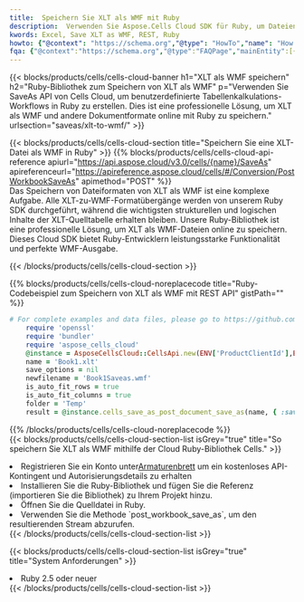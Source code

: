 ```yaml
---
title:  Speichern Sie XLT als WMF mit Ruby
description:  Verwenden Sie Aspose.Cells Cloud SDK für Ruby, um Dateien im XLT-Format als Dateien im WMF-Format zu speichern.
kwords: Excel, Save XLT as WMF, REST, Ruby
howto: {"@context": "https://schema.org","@type": "HowTo","name": "How to save XLT as WMF using the Cells Cloud Ruby library.","description": "How to save XLT as WMF using the Cells Cloud Ruby library.","image": {"@type": "ImageObject"},"url": "/ruby/saveas/xlt-to-wmf/","step": [{ "@type": "HowToStep","name": "How to save XLT as WMF using the Cells Cloud Ruby library. step 1", "image": {"@type": "ImageObject",},"url": "/ruby/saveas/xlt-to-wmf/","text": "Register an account at <a href='https://dashboard.aspose.cloud/'>Dashboard</a> to get free API quota & authorization details",},{ "@type": "HowToStep","name": "How to save XLT as WMF using the Cells Cloud Ruby library. step 1", "image": {"@type": "ImageObject",},"url": "/ruby/saveas/xlt-to-wmf/","text": "Install Ruby library and add the reference (import the library) to your project.",},{ "@type": "HowToStep","name": "How to save XLT as WMF using the Cells Cloud Ruby library. step 1", "image": {"@type": "ImageObject",},"url": "/ruby/saveas/xlt-to-wmf/","text": "Open the source file in Ruby.",},{ "@type": "HowToStep","name": "How to save XLT as WMF using the Cells Cloud Ruby library. step 1", "image": {"@type": "ImageObject",},"url": "/ruby/saveas/xlt-to-wmf/","text": "Use the `post_workbook_save_as` method to retrieve the resulting stream.",}, ],"supply": {"@type": "HowToSupply","name": "document"},"tool": [{"@type": "HowToTool","name": "RubyMine, Visual Studio Code, Aptana Studio, NetBeans"},{"@type": "HowToTool","name": "Aspose Cells"}],"totalTime": "PT6M"}
fqa: {"@context":"https://schema.org","@type":"FAQPage","mainEntity":[{"@type":"Question","name":"Why save file as other formats file in C# using REST API?","acceptedAnswer":{"@type":"Answer","text":"Documents are encoded in many ways, and some files may be incompatible with the software you use. To open and read such files, just save them as appropriate file formats.<br/><ol><li>Install .NET SDK and add the reference (import the library) to your project.</li><li>Open the source file in C# using REST API.</li><li>Call the PostWorkbookSaveAsRequest() method, passing an output filename with required extension.</li><li>Get the result of save as a separate file.</li></ol>"}},{"@type":"Question","name":"What file formats can I save as with your C# library?","acceptedAnswer":{"@type":"Answer","text":"We support a variety of file formats for conversion using .NET library, including XLSX, Excel, xls , PDF, CSV, HTML, Markdown, XML, PNG, JPG, TIFF, Json, TXT and many more."}},{"@type":"Question","name":"What is the maximum allowed file size for conversion using this .NET library?","acceptedAnswer":{"@type":"Answer","text":"There are no file size limits for format conversions using .NET library."}}]}
---
```

{{< blocks/products/cells/cells-cloud-banner h1="XLT als WMF speichern" h2="Ruby-Bibliothek zum Speichern von XLT als WMF" p="Verwenden Sie SaveAs API von Cells Cloud, um benutzerdefinierte Tabellenkalkulations-Workflows in Ruby zu erstellen. Dies ist eine professionelle Lösung, um XLT als WMF und andere Dokumentformate online mit Ruby zu speichern." urlsection="saveas/xlt-to-wmf/" >}}

{{< blocks/products/cells/cells-cloud-section title="Speichern Sie eine XLT-Datei als WMF in Ruby" >}}
{{% blocks/products/cells/cells-cloud-api-reference apiurl="https://api.aspose.cloud/v3.0/cells/{name}/SaveAs" apireferenceurl="https://apireference.aspose.cloud/cells/#/Conversion/PostWorkbookSaveAs" apimethod="POST" %}}
<br/>
Das Speichern von Dateiformaten von XLT als WMF ist eine komplexe Aufgabe. Alle XLT-zu-WMF-Formatübergänge werden von unserem Ruby SDK durchgeführt, während die wichtigsten strukturellen und logischen Inhalte der XLT-Quelltabelle erhalten bleiben. Unsere Ruby-Bibliothek ist eine professionelle Lösung, um XLT als WMF-Dateien online zu speichern. Dieses Cloud SDK bietet Ruby-Entwicklern leistungsstarke Funktionalität und perfekte WMF-Ausgabe.

{{< /blocks/products/cells/cells-cloud-section >}}

{{% blocks/products/cells/cells-cloud-noreplacecode title="Ruby-Codebeispiel zum Speichern von XLT als WMF mit REST API" gistPath="" %}}
  
```ruby
# For complete examples and data files, please go to https://github.com/aspose-cells-cloud/aspose-cells-cloud-ruby/
    require 'openssl'
    require 'bundler'
    require 'aspose_cells_cloud'
    @instance = AsposeCellsCloud::CellsApi.new(ENV['ProductClientId'],ENV['ProductClientSecret'])
    name = 'Book1.xlt'
    save_options = nil
    newfilename = 'Book1Saveas.wmf'
    is_auto_fit_rows = true
    is_auto_fit_columns = true
    folder = 'Temp'
    result = @instance.cells_save_as_post_document_save_as(name, { :save_options=>save_options, :newfilename=>(folder+"/"+newfilename), :is_auto_fit_rows=>is_auto_fit_rows, :is_auto_fit_columns=>is_auto_fit_columns, :folder=>folder})
```
  
{{% /blocks/products/cells/cells-cloud-noreplacecode %}}
<br/>
{{< blocks/products/cells/cells-cloud-section-list isGrey="true" title="So speichern Sie XLT als WMF mithilfe der Cloud Ruby-Bibliothek Cells." >}}
<li> Registrieren Sie ein Konto unter<a href="https://dashboard.aspose.cloud/">Armaturenbrett</a> um ein kostenloses API-Kontingent und Autorisierungsdetails zu erhalten</li>
<li>Installieren Sie die Ruby-Bibliothek und fügen Sie die Referenz (importieren Sie die Bibliothek) zu Ihrem Projekt hinzu.</li>
<li>Öffnen Sie die Quelldatei in Ruby.</li>
<li>Verwenden Sie die Methode `post_workbook_save_as`, um den resultierenden Stream abzurufen.</li>
{{< /blocks/products/cells/cells-cloud-section-list >}}

{{< blocks/products/cells/cells-cloud-section-list isGrey="true" title="System Anforderungen" >}}
<li>Ruby 2.5 oder neuer</li>
{{< /blocks/products/cells/cells-cloud-section-list >}}
